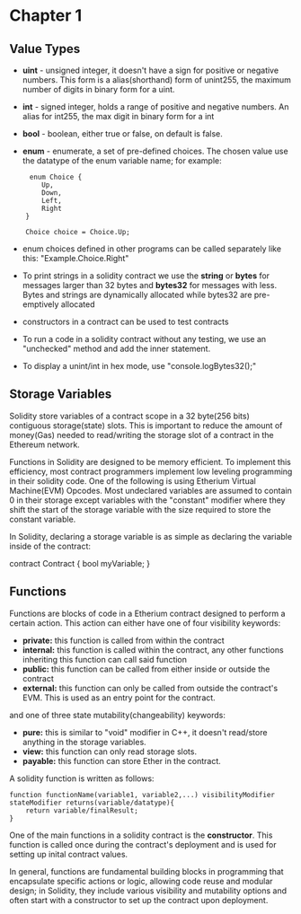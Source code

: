 # Chapter 1

<a name="Value Types"></a>
## Value Types

- **uint** - unsigned integer, it doesn't have a sign for positive or negative numbers. This form is a alias(shorthand) form of unint255, the maximum number of digits in binary form for a uint.

- **int** - signed integer, holds a range of positive and negative numbers. An alias for int255, the max digit in binary form for a int
- **bool** - boolean, either true or false, on default is false.
- **enum** - enumerate, a set of pre-defined choices. The chosen value use the datatype of the enum variable name; for example:
```sol
     enum Choice {
        Up,
        Down,
        Left,
        Right
    }

    Choice choice = Choice.Up;
```
- enum choices defined in other programs can be called separately like this: "Example.Choice.Right"
- To print strings in a solidity contract we use the **string** or **bytes** for messages larger than 32 bytes and **bytes32** for messages with less. Bytes and strings are dynamically allocated while bytes32 are pre-emptively allocated

- constructors in a contract can be used to test contracts
 
- To run a code in a solidity contract without any testing, we use an "unchecked" method and add the inner statement.
- To display a unint/int in hex mode, use "console.logBytes32();"

<a name="Storage Variables"></a>
## Storage Variables

Solidity store variables of a contract scope in a 32 byte(256 bits) contiguous storage(state) slots. This is important to reduce the amount of money(Gas) needed to read/writing the storage slot of a contract in the Ethereum network.

Functions in Solidity are designed to be memory efficient. To implement this efficiency, most contract programmers implement low leveling programming in their solidity code. One of the following is using Etherium Virtual Machine(EVM) Opcodes.
Most undeclared variables are assumed to contain 0 in their storage except variables with the "constant" modifier where they shift the start of the storage variable with the size required to store the constant variable.

In Solidity, declaring a storage variable is as simple as declaring the variable inside of the contract:

contract Contract {
	bool myVariable;
}

<a name="Functions"></a>
## Functions

Functions are blocks of code in a Etherium contract designed to perform a certain action. This action can either have one of four visibility keywords:
- **private:** this function is called from within the contract
- **internal:** this function is called within the contract, any other functions inheriting this function can call said function
- **public:** this function can be called from either inside or outside the contract
- **external:** this function can only be called from outside the contract's EVM. This is used as an entry point for the contract.

and one of three state mutability(changeability) keywords:
- **pure:** this is similar to "void" modifier in C++, it doesn't read/store anything in the storage variables.
- **view:** this function can only read storage slots.
- **payable:** this function can store Ether in the contract.

A solidity function is written as follows:
```
function functionName(variable1, variable2,...) visibilityModifier stateModifier returns(variable/datatype){
    return variable/finalResult;
}
```
One of the main functions in a solidity contract is the **constructor**. This function is called once during the contract's deployment and is used for setting up inital contract values.

In general, functions are fundamental building blocks in programming that encapsulate specific actions or logic, allowing code reuse and modular design; in Solidity, they include various visibility and mutability options and often start with a constructor to set up the contract upon deployment.
